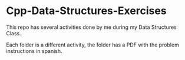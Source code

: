 # Cpp-Data-Structures-Exercises
This repo has several activities done by me during my Data Structures Class.

Each folder is a different activity, the folder has a PDF with the problem instructions in spanish.
